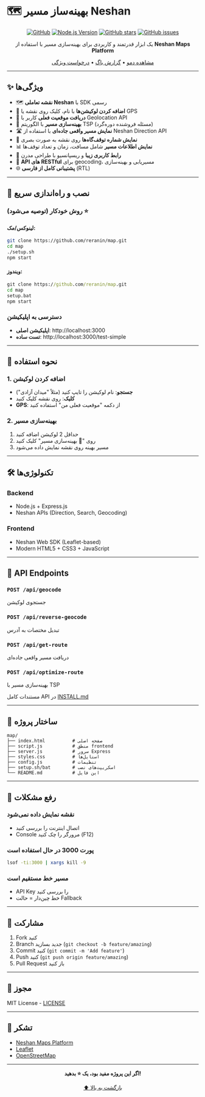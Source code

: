 # 🗺️ بهینه‌ساز مسیر Neshan

<div align="center">

[![GitHub](https://img.shields.io/github/license/reranin/map)](https://github.com/reranin/map/blob/main/LICENSE)
[![Node.js Version](https://img.shields.io/badge/node-%3E%3D14.0.0-brightgreen)](https://nodejs.org/)
[![GitHub stars](https://img.shields.io/github/stars/reranin/map)](https://github.com/reranin/map/stargazers)
[![GitHub issues](https://img.shields.io/github/issues/reranin/map)](https://github.com/reranin/map/issues)

یک ابزار قدرتمند و کاربردی برای بهینه‌سازی مسیر با استفاده از **Neshan Maps Platform**

[مشاهده دمو](http://localhost:3000) • [گزارش باگ](https://github.com/reranin/map/issues) • [درخواست ویژگی](https://github.com/reranin/map/issues)

</div>

---

## ✨ ویژگی‌ها

- 🗺️ **نقشه تعاملی Neshan** با SDK رسمی
- 📍 **اضافه کردن لوکیشن‌ها** با نام، کلیک روی نقشه یا GPS
- 📱 **دریافت موقعیت فعلی** کاربر با Geolocation API
- 🚀 **بهینه‌سازی مسیر** با الگوریتم TSP (مسئله فروشنده دوره‌گرد)
- 🛣️ **نمایش مسیر واقعی جاده‌ای** با استفاده از Neshan Direction API
- 🔢 **نمایش شماره توقف‌گاه‌ها** روی نقشه به صورت بصری
- 📊 **نمایش اطلاعات مسیر** شامل مسافت، زمان و تعداد توقف‌ها
- 🎨 **رابط کاربری زیبا** و ریسپانسیو با طراحی مدرن
- 🔧 **API های RESTful** برای geocoding، مسیریابی و بهینه‌سازی
- 🌐 **پشتیبانی کامل از فارسی** (RTL)

---

## 🚀 نصب و راه‌اندازی سریع

### روش خودکار (توصیه می‌شود) ⭐

#### لینوکس/مک:
```bash
git clone https://github.com/reranin/map.git
cd map
./setup.sh
npm start
```

#### ویندوز:
```cmd
git clone https://github.com/reranin/map.git
cd map
setup.bat
npm start
```

### دسترسی به اپلیکیشن

- **اپلیکیشن اصلی**: http://localhost:3000
- **تست ساده**: http://localhost:3000/test-simple

---

## 📖 نحوه استفاده

### 1. اضافه کردن لوکیشن

- **جستجو**: نام لوکیشن را تایپ کنید (مثلاً "میدان آزادی")
- **کلیک**: روی نقشه کلیک کنید
- **GPS**: از دکمه "موقعیت فعلی من" استفاده کنید

### 2. بهینه‌سازی مسیر

1. حداقل 2 لوکیشن اضافه کنید
2. روی "🚀 بهینه‌سازی مسیر" کلیک کنید
3. مسیر بهینه روی نقشه نمایش داده می‌شود

---

## 🛠️ تکنولوژی‌ها

### Backend
- Node.js + Express.js
- Neshan APIs (Direction, Search, Geocoding)

### Frontend
- Neshan Web SDK (Leaflet-based)
- Modern HTML5 + CSS3 + JavaScript

---

## 📡 API Endpoints

### `POST /api/geocode`
جستجوی لوکیشن

### `POST /api/reverse-geocode`
تبدیل مختصات به آدرس

### `POST /api/get-route`
دریافت مسیر واقعی جاده‌ای

### `POST /api/optimize-route`
بهینه‌سازی مسیر با TSP

مستندات کامل API در [INSTALL.md](INSTALL.md)

---

## 📁 ساختار پروژه

```
map/
├── index.html          # صفحه اصلی
├── script.js           # منطق frontend
├── server.js           # سرور Express
├── styles.css          # استایل‌ها
├── config.js           # تنظیمات
├── setup.sh/bat        # اسکریپت‌های نصب
└── README.md           # این فایل
```

---

## 🐛 رفع مشکلات

### نقشه نمایش داده نمی‌شود
- اتصال اینترنت را بررسی کنید
- Console مرورگر را چک کنید (F12)

### پورت 3000 در حال استفاده است
```bash
lsof -ti:3000 | xargs kill -9
```

### مسیر خط مستقیم است
- API Key را بررسی کنید
- خط چین‌دار = حالت Fallback

---

## 🤝 مشارکت

1. Fork کنید
2. Branch جدید بسازید (`git checkout -b feature/amazing`)
3. Commit کنید (`git commit -m 'Add feature'`)
4. Push کنید (`git push origin feature/amazing`)
5. Pull Request باز کنید

---

## 📄 مجوز

MIT License - [LICENSE](LICENSE)

---

## 🙏 تشکر

- [Neshan Maps Platform](https://platform.neshan.org)
- [Leaflet](https://leafletjs.com)
- [OpenStreetMap](https://www.openstreetmap.org)

---

<div align="center">

**اگر این پروژه مفید بود، یک ⭐ بدهید!**

[⬆ بازگشت به بالا](#-بهینه‌ساز-مسیر-neshan)

</div>

